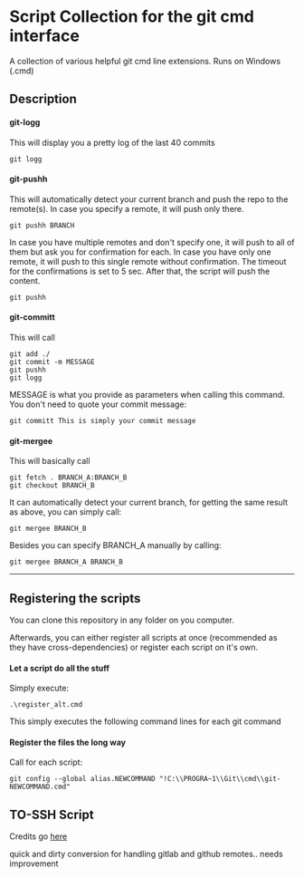 # Script Collection for the git cmd interface

A collection of various helpful git cmd line extensions.
Runs on Windows (.cmd)

## Description

#### git-logg

This will display you a pretty log of the last 40 commits

```
git logg
```

#### git-pushh

This will automatically detect your current branch and push the repo to the remote(s).
In case you specify a remote, it will push only there.
```
git pushh BRANCH
```

In case you have multiple remotes and don't specify one, it will push to all of them but ask you for confirmation for each.
In case you have only one remote, it will push to this single remote without confirmation.
The timeout for the confirmations is set to 5 sec. After that, the script will push the content.
```
git pushh
```

#### git-committ

This will call
```
git add ./
git commit -m MESSAGE
git pushh
git logg
```

MESSAGE is what you provide as parameters when calling this command. You don't need to quote your commit message:

```
git committ This is simply your commit message
```

#### git-mergee

This will basically call
```
git fetch . BRANCH_A:BRANCH_B
git checkout BRANCH_B
```

It can automatically detect your current branch, for getting the same result as above, you can simply call:

```
git mergee BRANCH_B
```

Besides you can specify BRANCH_A manually by calling:
```
git mergee BRANCH_A BRANCH_B
```

---

## Registering the scripts

You can clone this repository in any folder on you computer.

Afterwards, you can either register all scripts at once (recommended as they have cross-dependencies) or register each script on it's own.

#### Let a script do all the stuff

<!-- Warning: This will register all files matching the following regex: git-*.cmd as new git commands. This is normally safe but provides a leak of security.

Simply run

```
.\register.cmd
```

If that doesn't work, use the alternate register script. -->

Simply execute:

```
.\register_alt.cmd
```

This simply executes the following command lines for each git command

#### Register the files the long way

Call for each script:

```
git config --global alias.NEWCOMMAND "!C:\\PROGRA~1\\Git\\cmd\\git-NEWCOMMAND.cmd"
```

## TO-SSH Script

Credits go [here](https://gist.github.com/icyflame/532edee5422baeabac56d111f642bd73)

quick and dirty conversion for handling gitlab and github remotes.. needs improvement